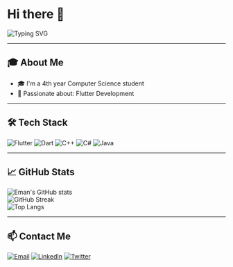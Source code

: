 # Hi there 👋

![Typing SVG](https://readme-typing-svg.demolab.com?font=Fira+Code&size=30&pause=200&color=1E90FF&width=435&lines=Eman+Medhat)

---

## 🎓 About Me
- 🎓 I'm a 4th year Computer Science student  
- 🚀 Passionate about: Flutter Development  

---

## 🛠 Tech Stack

![Flutter](https://img.shields.io/badge/Flutter-02569B?style=for-the-badge&logo=flutter&logoColor=white)
![Dart](https://img.shields.io/badge/Dart-0175C2?style=for-the-badge&logo=dart&logoColor=white)
![C++](https://img.shields.io/badge/C++-00599C?style=for-the-badge&logo=c%2B%2B&logoColor=white)
![C#](https://img.shields.io/badge/C%23-239120?style=for-the-badge&logo=c-sharp&logoColor=white)
![Java](https://img.shields.io/badge/Java-007396?style=for-the-badge&logo=java&logoColor=white)

---

## 📈 GitHub Stats

![Eman's GitHub stats](https://github-readme-stats.vercel.app/api?username=Emo2003&show_icons=true&theme=tokyonight)  
![GitHub Streak](https://streak-stats.demolab.com?user=Emo2003&theme=tokyonight&hide_border=false)  
![Top Langs](https://github-readme-stats.vercel.app/api/top-langs/?username=Emo2003&layout=compact&theme=tokyonight)

---

## 📫 Contact Me

[![Email](https://img.shields.io/badge/Email-D14836?style=for-the-badge&logo=gmail&logoColor=white)](mailto:emanmedhat0099@gmail.com)
[![LinkedIn](https://img.shields.io/badge/LinkedIn-0077B5?style=for-the-badge&logo=linkedin&logoColor=white)]([https://www.linkedin.com/in/your-profile/](https://www.linkedin.com/in/emo-c7g77i366?utm_source=share&utm_campaign=share_via&utm_content=profile&utm_medium=android_app))
[![Twitter](https://img.shields.io/badge/Twitter-1DA1F2?style=for-the-badge&logo=twitter&logoColor=white)]([https://twitter.com/yourhandle](https://x.com/emo00000003?t=iaq3VmxjNqnEldTICP73Jw&s=08))

